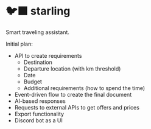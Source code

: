 # 🐦‍⬛ starling

Smart traveling assistant.

Initial plan:

- API to create requirements
  - Destination
  - Departure location (with km threshold)
  - Date
  - Budget
  - Additional requirements (how to spend the time)
- Event-driven flow to create the final document
- AI-based responses
- Requests to external APIs to get offers and prices
- Export functionality
- Discord bot as a UI

